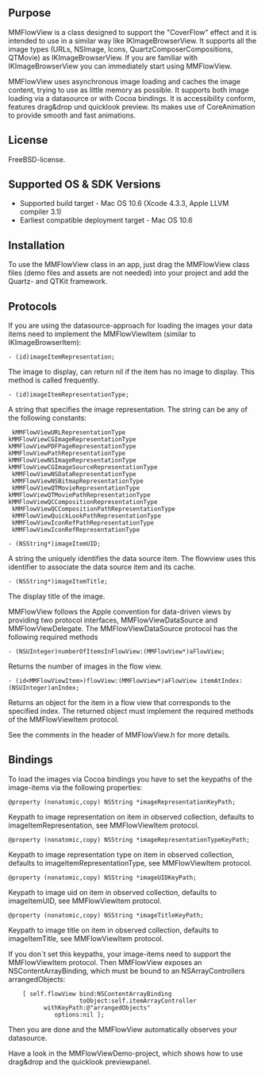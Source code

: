 Purpose
--------------

MMFlowView is a class designed to support the "CoverFlow" effect and it is intended to use in a similar way like IKImageBrowserView. It supports all the image types (URLs, NSImage, Icons, QuartzComposerCompositions, QTMovie) as IKImageBrowserView. If you are familiar with IKImageBrowserView you can immediately start using MMFlowView.

MMFlowView uses asynchronous image loading and caches the image content, trying to use as little memory as possible. It supports both image loading via a datasource or with Cocoa bindings. It is accessibility conform, features drag&drop und quicklook preview. Its makes use of CoreAnimation to provide smooth and fast animations.

License
----------

FreeBSD-license.

Supported OS & SDK Versions
-----------------------------

* Supported build target - Mac OS 10.6 (Xcode 4.3.3, Apple LLVM compiler 3.1)
* Earliest compatible deployment target - Mac OS 10.6

Installation
--------------

To use the MMFlowView class in an app, just drag the MMFlowView class files (demo files and assets are not needed) into your project and add the Quartz- and QTKit framework.

Protocols
---------------

If you are using the datasource-approach for loading the images your data items need to implement the MMFlowViewItem (similar to IKImageBrowserItem):

	- (id)imageItemRepresentation;

The image to display, can return nil if the item has no image to display. This method is called frequently.

	- (id)imageItemRepresentationType;

A string that specifies the image representation. The string can be any of the following constants:
 
	 kMMFlowViewURLRepresentationType
 	kMMFlowViewCGImageRepresentationType
 	kMMFlowViewPDFPageRepresentationType
 	kMMFlowViewPathRepresentationType
 	kMMFlowViewNSImageRepresentationType
 	kMMFlowViewCGImageSourceRepresentationType
	 kMMFlowViewNSDataRepresentationType
	 kMMFlowViewNSBitmapRepresentationType
	 kMMFlowViewQTMovieRepresentationType
 	kMMFlowViewQTMoviePathRepresentationType
 	kMMFlowViewQCCompositionRepresentationType
	 kMMFlowViewQCCompositionPathRepresentationType
	 kMMFlowViewQuickLookPathRepresentationType
	 kMMFlowViewIconRefPathRepresentationType
	 kMMFlowViewIconRefRepresentationType

	- (NSString*)imageItemUID;

A string the uniquely identifies the data source item. The flowview uses this identifier to associate the data source item and its cache.

	- (NSString*)imageItemTitle;

The display title of the image.


MMFlowView follows the Apple convention for data-driven views by providing two protocol interfaces, MMFlowViewDataSource and MMFlowViewDelegate. The MMFlowViewDataSource protocol has the following required methods

	- (NSUInteger)numberOfItemsInFlowView:(MMFlowView*)aFlowView;

Returns the number of images in the flow view.

	- (id<MMFlowViewItem>)flowView:(MMFlowView*)aFlowView itemAtIndex:(NSUInteger)anIndex;

Returns an object for the item in a flow view that corresponds to the specified index. The returned object must implement the required methods of the MMFlowViewItem protocol.

See the comments in the header of MMFlowView.h for more details.

Bindings
-----------

To load the images via Cocoa bindings you have to set the keypaths of the image-items via the following properties:

	@property (nonatomic,copy) NSString *imageRepresentationKeyPath;

Keypath to image representation on item in observed collection, defaults to imageItemRepresentation, see MMFlowViewItem protocol.

	@property (nonatomic,copy) NSString *imageRepresentationTypeKeyPath;

Keypath to image representation type on item in observed collection, defaults to imageItemRepresentationType, see MMFlowViewItem protocol.

	@property (nonatomic,copy) NSString *imageUIDKeyPath;

Keypath to image uid on item in observed collection, defaults to imageItemUID, see MMFlowViewItem protocol.

	@property (nonatomic,copy) NSString *imageTitleKeyPath;

Keypath to image title on item in observed collection, defaults to imageItemTitle, see MMFlowViewItem protocol.

If you don´t set this keypaths, your image-items need to support the MMFlowViewItem protocol. 
Then MMFlowView exposes an NSContentArrayBinding, which must be bound to an NSArrayControllers arrangedObjects:

		[ self.flowView bind:NSContentArrayBinding
			   			toObject:self.itemArrayController
			  withKeyPath:@"arrangedObjects"
				 options:nil ];

Then you are done and the MMFlowView automatically observes your datasource.

Have a look in the MMFlowViewDemo-project, which shows how to use drag&drop and the quicklook previewpanel.



